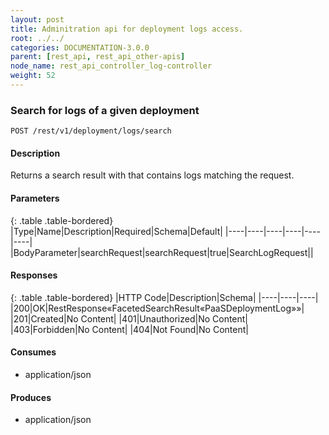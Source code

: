 ```yaml
---
layout: post
title: Adminitration api for deployment logs access.
root: ../../
categories: DOCUMENTATION-3.0.0
parent: [rest_api, rest_api_other-apis]
node_name: rest_api_controller_log-controller
weight: 52
---
```


### Search for logs of a given deployment
```
POST /rest/v1/deployment/logs/search
```

#### Description

Returns a search result with that contains logs matching the request.

#### Parameters

{: .table .table-bordered}
|Type|Name|Description|Required|Schema|Default|
|----|----|----|----|----|----|
|BodyParameter|searchRequest|searchRequest|true|SearchLogRequest||


#### Responses

{: .table .table-bordered}
|HTTP Code|Description|Schema|
|----|----|----|
|200|OK|RestResponse«FacetedSearchResult«PaaSDeploymentLog»»|
|201|Created|No Content|
|401|Unauthorized|No Content|
|403|Forbidden|No Content|
|404|Not Found|No Content|


#### Consumes

* application/json

#### Produces

* application/json

